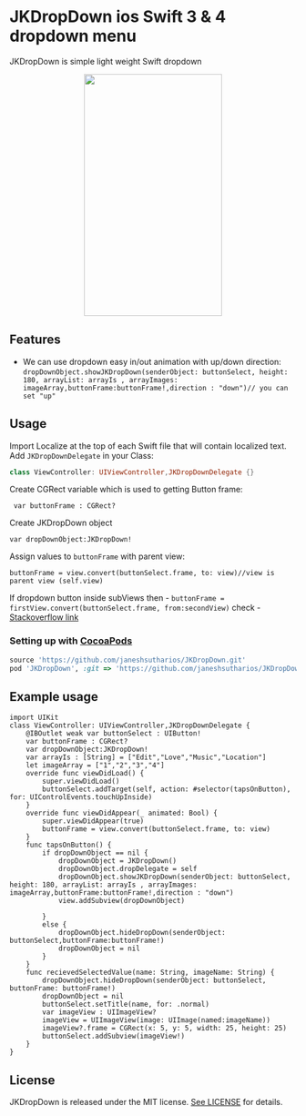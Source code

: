 # JKDropDown ios Swift 3 & 4 dropdown menu
JKDropDown is simple light weight Swift dropdown

<p align="center"><img src="https://media.giphy.com/media/26zznaPmDV0As4812/giphy.gif" width="242" height="425"/></p>

## Features

- We can use dropdown easy in/out animation with up/down direction:
``
      dropDownObject.showJKDropDown(senderObject: buttonSelect, height: 180, arrayList: arrayIs , arrayImages: imageArray,buttonFrame:buttonFrame!,direction : "down")// you can set "up"
  ``

## Usage
Import Localize at the top of each Swift file that will contain localized text.
Add `JKDropDownDelegate` in your Class:
```swift
class ViewController: UIViewController,JKDropDownDelegate {}
```
Create CGRect variable which is used to getting Button frame:
```
 var buttonFrame : CGRect?
 ```
 Create  JKDropDown object
 ```
 var dropDownObject:JKDropDown!
 ```
 Assign values to `buttonFrame` with parent view:
 ```
 buttonFrame = view.convert(buttonSelect.frame, to: view)//view is parent view (self.view)
```
If dropdown button inside subViews then -
     ```buttonFrame = firstView.convert(buttonSelect.frame, from:secondView)```
     check - [Stackoverflow link](https://stackoverflow.com/questions/17572304/get-position-of-uiview-in-respect-to-its-superviews-superview?utm_medium=organic&utm_source=google_rich_qa&utm_campaign=google_rich_qa) 

### Setting up with [CocoaPods](https://cocoapods.org/pods/JKDropDown)
```ruby
source 'https://github.com/janeshsutharios/JKDropDown.git'
pod 'JKDropDown', :git => 'https://github.com/janeshsutharios/JKDropDown-ios-swift-dropdown-menu.git'
```
## Example usage

```
import UIKit
class ViewController: UIViewController,JKDropDownDelegate {
    @IBOutlet weak var buttonSelect : UIButton!
    var buttonFrame : CGRect?
    var dropDownObject:JKDropDown!
    var arrayIs : [String] = ["Edit","Love","Music","Location"]
    let imageArray = ["1","2","3","4"]
    override func viewDidLoad() {
        super.viewDidLoad()
        buttonSelect.addTarget(self, action: #selector(tapsOnButton), for: UIControlEvents.touchUpInside)
    }
    override func viewDidAppear(_ animated: Bool) {
        super.viewDidAppear(true)
        buttonFrame = view.convert(buttonSelect.frame, to: view)
    }
    func tapsOnButton() {
        if dropDownObject == nil {
            dropDownObject = JKDropDown()
            dropDownObject.dropDelegate = self
            dropDownObject.showJKDropDown(senderObject: buttonSelect, height: 180, arrayList: arrayIs , arrayImages: imageArray,buttonFrame:buttonFrame!,direction : "down")
            view.addSubview(dropDownObject)
            
        }
        else {
            dropDownObject.hideDropDown(senderObject: buttonSelect,buttonFrame:buttonFrame!)
            dropDownObject = nil
        }
    }
    func recievedSelectedValue(name: String, imageName: String) {
        dropDownObject.hideDropDown(senderObject: buttonSelect, buttonFrame: buttonFrame!)
        dropDownObject = nil
        buttonSelect.setTitle(name, for: .normal)
        var imageView : UIImageView?
        imageView = UIImageView(image: UIImage(named:imageName))
        imageView?.frame = CGRect(x: 5, y: 5, width: 25, height: 25)
        buttonSelect.addSubview(imageView!)
    }
}
```
## License

JKDropDown is released under the MIT license. [See LICENSE](https://github.com/janeshsutharios/JKDropDown/blob/master/LICENSE) for details.
